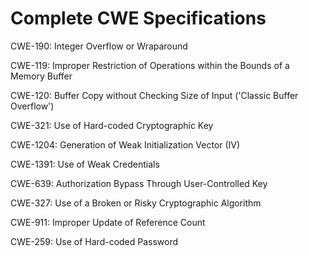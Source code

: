 

# Complete CWE Specifications

CWE-190: Integer Overflow or Wraparound

CWE-119: Improper Restriction of Operations within the Bounds of a Memory Buffer

CWE-120: Buffer Copy without Checking Size of Input ('Classic Buffer Overflow')

CWE-321: Use of Hard-coded Cryptographic Key

CWE-1204: Generation of Weak Initialization Vector (IV)

CWE-1391: Use of Weak Credentials

CWE-639: Authorization Bypass Through User-Controlled Key

CWE-327: Use of a Broken or Risky Cryptographic Algorithm

CWE-911: Improper Update of Reference Count

CWE-259: Use of Hard-coded Password